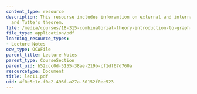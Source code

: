 ```yaml
---
content_type: resource
description: This resourse includes inforamtion on external and internal activities,
  and Tutte's theorem.
file: /media/courses/18-315-combinatorial-theory-introduction-to-graph-theory-extremal-and-enumerative-combinatorics-spring-2005/4f0e5c1ef0a2496fa27a50152f0ec523_lec11.pdf
file_type: application/pdf
learning_resource_types:
- Lecture Notes
ocw_type: OCWFile
parent_title: Lecture Notes
parent_type: CourseSection
parent_uid: b52ccc0d-5155-38ae-219b-cf1df67d760a
resourcetype: Document
title: lec11.pdf
uid: 4f0e5c1e-f0a2-496f-a27a-50152f0ec523
---
```

